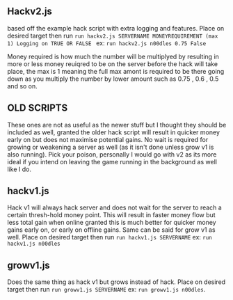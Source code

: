 ## Hackv2.js 
based off the example hack script with extra logging and features. Place on desired target then run `run hackv2.js SERVERNAME MONEYREQUIREMENT (max 1) Logging on TRUE OR FALSE ` ex: `run hackv2.js n00dles 0.75 False` <br />

Money required is how much the number will be multiplyed by resulting in more or less money reuiqred to be on the server before the hack will take place, the max is 1 meaning the full max amont is required to be there going down as you multiply the number by lower amount such as 0.75 , 0.6 , 0.5 and so on. <br />

## OLD SCRIPTS 
These ones are not as useful as the newer stuff but I thought they should be included as well, granted the older hack script will result in quicker money early on but does not maximise potential gains. No wait is required for growing or weakening a server as well (as it isn't done unless grow v1 is also running). Pick your poison, personally I would go with v2 as its more ideal if you intend on leaving the game running in the background as well like I do.<br />
## hackv1.js 
Hack v1 will always hack server and does not wait for the server to reach a certain thresh-hold money point. This will result in faster money flow but less total gain when online granted this is much better for quicker money gains early on, or early on offline gains. Same can be said for grow v1 as well. Place on desired target then run `run hackv1.js SERVERNAME` ex: `run hackv1.js n00dles`<br />
## growv1.js
Does the same thing as hack v1 but grows instead of hack. Place on desired target then run `run growv1.js SERVERNAME` ex: `run growv1.js n00dles`.<br />
